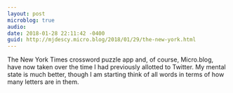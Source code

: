 ```yaml
---
layout: post
microblog: true
audio: 
date: 2018-01-28 22:11:42 -0400
guid: http://mjdescy.micro.blog/2018/01/29/the-new-york.html
---
```

The New York Times crossword puzzle app and, of course, Micro.blog, have now taken over the time I had previously allotted to Twitter. My mental state is much better, though I am starting think of all words in terms of how many letters are in them.
